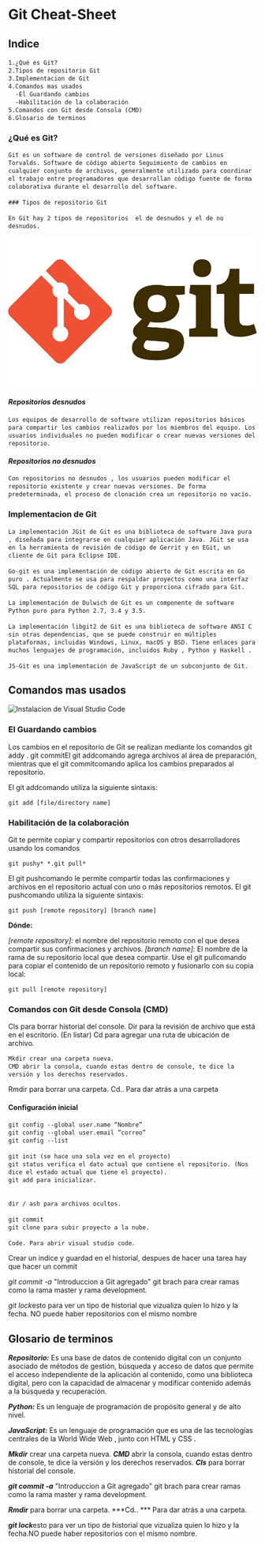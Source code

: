 # **Git Cheat-Sheet**

## Indice
    1.¿Qué es Git?
    2.Tipos de repositorio Git
    3.Implementacion de Git
    4.Comandos mas usados
      -El Guardando cambios
      -Habilitación de la colaboración
    5.Comandos con Git desde Consola (CMD)
    6.Glosario de terminos

### ¿Qué es Git?
    Git es un software de control de versiones diseñado por Linus Torvalds. Software de código abierto Seguimiento de cambios en cualquier conjunto de archivos, generalmente utilizado para coordinar el trabajo entre programadores que desarrollan código fuente de forma colaborativa durante el desarrollo del software.

    ### Tipos de repositorio Git

    En Git hay 2 tipos de repositorios  el de desnudos y el de no desnudos.

![](Git.jpeg)

#### *Repositorios desnudos*

    Los equipos de desarrollo de software utilizan repositorios básicos para compartir los cambios realizados por los miembros del equipo. Los usuarios individuales no pueden modificar o crear nuevas versiones del repositorio.

#### *Repositorios no desnudos*

    Con repositorios no desnudos , los usuarios pueden modificar el repositorio existente y crear nuevas versiones. De forma predeterminada, el proceso de clonación crea un repositorio no vacío.

### Implementacion de Git

    La implementación JGit de Git es una biblioteca de software Java pura , diseñada para integrarse en cualquier aplicación Java. JGit se usa en la herramienta de revisión de código de Gerrit y en EGit, un cliente de Git para Eclipse IDE.
    
    Go-git es una implementación de código abierto de Git escrita en Go puro . Actualmente se usa para respaldar proyectos como una interfaz SQL para repositorios de código Git y proporciona cifrado para Git.
    
    La implementación de Dulwich de Git es un componente de software Python puro para Python 2.7, 3.4 y 3.5.
    
    La implementación libgit2 de Git es una biblioteca de software ANSI C sin otras dependencias, que se puede construir en múltiples plataformas, incluidas Windows, Linux, macOS y BSD. Tiene enlaces para muchos lenguajes de programación, incluidos Ruby , Python y Haskell . 
    
    JS-Git es una implementación de JavaScript de un subconjunto de Git.

## **Comandos mas usados**

![Instalacion de Visual Studio Code](https://code.visualstudio.com/)

### El Guardando cambios
<space>
Los cambios en el repositorio de Git se realizan mediante los comandos git addy . git commitEl git addcomando agrega archivos al área de preparación, mientras que el git commitcomando aplica los cambios preparados al repositorio.

El git addcomando utiliza la siguiente sintaxis:

    git add [file/directory name]

### Habilitación de la colaboración
Git te permite copiar y compartir repositorios con otros desarrolladores usando los comandos

    git pushy* *.git pull*

El git pushcomando le permite compartir todas las confirmaciones y archivos en el repositorio actual con uno o más repositorios remotos. El git pushcomando utiliza la siguiente sintaxis:

    git push [remote repository] [branch name]

**Dónde:**

*[remote repository]:* el nombre del repositorio remoto con el que desea compartir sus confirmaciones y archivos.
*[branch name]:* El nombre de la rama de su repositorio local que desea compartir.
Use el git pullcomando para copiar el contenido de un repositorio remoto y fusionarlo con su copia local: 
   
    git pull [remote repository]

### **Comandos con Git desde Consola (CMD)**

Cls para borrar historial del console.
Dir para la revisión de archivo que está en el escritorio. (En listar)
Cd para agregar una ruta de ubicación de archivo.

    Mkdir crear una carpeta nueva.
    CMD abrir la consola, cuando estas dentro de console, te dice la versión y los derechos reservados.

Rmdir para borrar una carpeta.
Cd.. Para dar atrás a una carpeta

#### **Configuración inicial** 

    git config --global user.name “Nombre”
    git config --global user.email “correo”
    git config --list

    git init (se hace una sola vez en el proyecto)
    git status verifica el dato actual que contiene el repositorio. (Nos dice el estado actual que tiene el proyecto).
    git add para inicializar.


    dir / ash para archivos ocultos.

    git commit
    git clone para subir proyecto a la nube.

    Code. Para abrir visual studio code.

Crear un indice y guardad en el historial, despues de hacer una tarea hay que hacer un commit

*git commit -a* "Introduccion a Git agregado"
git brach para crear ramas como la rama master y rama development.

*git lock*esto para ver un tipo de historial que vizualiza quien lo hizo y la fecha.
NO puede haber repositorios con el mismo nombre

## <space> **Glosario de terminos**

***Repositorio:*** Es una base de datos de contenido digital con un conjunto asociado de métodos de gestión, búsqueda y acceso de datos que permite el acceso independiente de la aplicación al contenido, como una biblioteca digital, pero con la capacidad de almacenar y modificar contenido además a la búsqueda y recuperación.

***Python:*** Es un lenguaje de programación de propósito general y de alto nivel.

***JavaScript:*** Es un lenguaje de programación que es una de las tecnologías centrales de la World Wide Web , junto con HTML y CSS .

 ***Mkdir*** crear una carpeta nueva.
 ***CMD*** abrir la consola, cuando estas dentro de console, te dice la versión y los derechos reservados.
***Cls*** para borrar historial del console.


***git commit -a*** "Introduccion a Git agregado"
git brach para crear ramas como la rama master y rama development.

***Rmdir*** para borrar una carpeta.
***Cd.. *** Para dar atrás a una carpeta.

***git lock***esto para ver un tipo de historial que vizualiza quien lo hizo y la fecha.NO puede haber repositorios con el mismo nombre.
